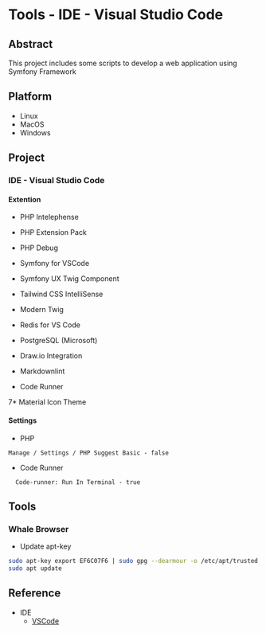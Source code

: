 # Tools - IDE - Visual Studio Code

## Abstract

This project includes some scripts to develop a web application using Symfony Framework

## Platform

* Linux
* MacOS
* Windows

## Project

### IDE - Visual Studio Code

#### Extention

* PHP Intelephense
* PHP Extension Pack
* PHP Debug

* Symfony for VSCode
* Symfony UX Twig Component
* Tailwind CSS IntelliSense
* Modern Twig

* Redis for VS Code

* PostgreSQL (Microsoft)

* Draw.io Integration
* Markdownlint
* Code Runner

7* Material Icon Theme

#### Settings

* PHP

```text
Manage / Settings / PHP Suggest Basic - false
```

* Code Runner

```text
  Code-runner: Run In Terminal - true
```

## Tools

### Whale Browser

* Update apt-key

```bash
sudo apt-key export EF6C07F6 | sudo gpg --dearmour -o /etc/apt/trusted.gpg.d/whale-key.gpg
sudo apt update
```

## Reference

* IDE
  * [VSCode](https://code.visualstudio.com/docs/languages/php)